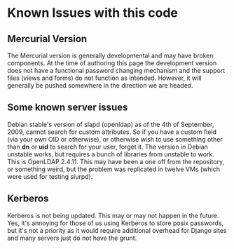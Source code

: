 # Known Issues with this code #

## Mercurial Version ##
The Mercurial version is generally developmental and may have broken components.  At the time of authoring this page the development version does not have a functional password changing mechanism and the support files (views and forms) do not function as intended.  However, it will generally be pushed somewhere in the direction we are headed.

## Some known server issues ##
Debian stable's version of slapd (openldap) as of the 4th of September, 2009, cannot search for custom attributes.  So if you have a custom field (via your own OID or otherwise), or otherwise wish to use something other than **dn** or **uid** to search for your user, forget it.  The version in Debian unstable works, but requires a bunch of libraries from unstable to work.  This is OpenLDAP 2.4.11.  This may have been a one off from the repository, or something weird, but the problem was replicated in twelve VMs (which were used for testing slurpd).

## Kerberos ##
Kerberos is not being updated.  This may or may not happen in the future.  Yes, it's annoying for those of us using Kerberos to store posix passwords, but it's not a priority as it would require additional overhead for Django sites and many servers just do not have the grunt.